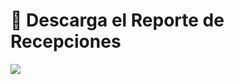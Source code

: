 # 📑 Descarga el Reporte de Recepciones  
  

<img src="https://josemaestreb.github.io/docs.bil_v2/_asset/03-%20Reportes/022_recibo_mercancias_completo.png" />